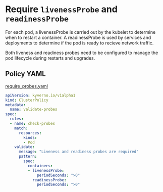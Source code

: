 # Require `livenessProbe` and `readinessProbe`

For each pod, a livenessProbe is carried out by the kubelet to determine when to restart a container. A readinessProbe is used by services and deployments to determine if the pod is ready to recieve network traffic. 

Both liveness and readiness probes need to be configured to manage the pod lifecycle during restarts and upgrades.

## Policy YAML 

[require_probes.yaml](best_practices/require_probes.yaml)

````yaml
apiVersion: kyverno.io/v1alpha1
kind: ClusterPolicy
metadata:
  name: validate-probes
spec:
  rules:
  - name: check-probes
    match:
      resources:
        kinds:
        - Pod
    validate:
      message: "Liveness and readiness probes are required"
      pattern:
        spec:
          containers:
          - livenessProbe:
              periodSeconds: ">0"      
            readinessProbe:
              periodSeconds: ">0"

````

